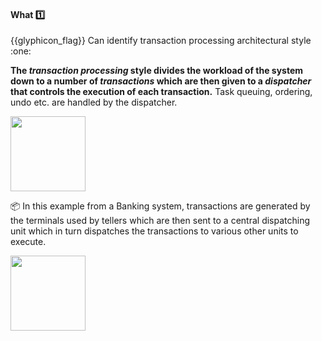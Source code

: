 <div id="title">

#### What :one:

</div>
<span id="outcomes">{{glyphicon_flag}} Can identify transaction processing architectural style :one:</span>

<div id="body">

**The _transaction processing_ style divides the workload of the system down to a number of _transactions_ which are then given to a _dispatcher_ that controls the execution of each transaction.** Task queuing, ordering, undo etc. are handled by the dispatcher.

<img src="{{baseUrl}}/architecture/architecturalStyles/transactionProcessing/what/images/transactionProcessing.png" height="120" />

<tip-box> 

:package: In this example from a Banking system, transactions are generated by the terminals used by <tooltip content="employees of a bank who deals directly with customers">tellers</tooltip> which are then sent to a central dispatching unit which in turn dispatches the transactions to various other units to execute.

<img src="{{baseUrl}}/architecture/architecturalStyles/transactionProcessing/what/images/transactionProcessingExamples.png" height="120" />

</tip-box>

</div>

<div id="extras">
</div>